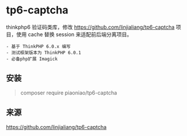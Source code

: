 # tp6-captcha

thinkphp6 验证码类库，修改 https://github.com/linjialiang/tp6-captcha 项目，使用 cache 替换 session 来适配前后端分离项目。

```text
- 基于 ThinkPHP 6.0.x 编写
- 测试框架版本为 ThinkPHP 6.0.1
- 必备php扩展 Imagick
```

## 安装

> composer require piaoniao/tp6-captcha

## 来源

https://github.com/linjialiang/tp6-captcha
